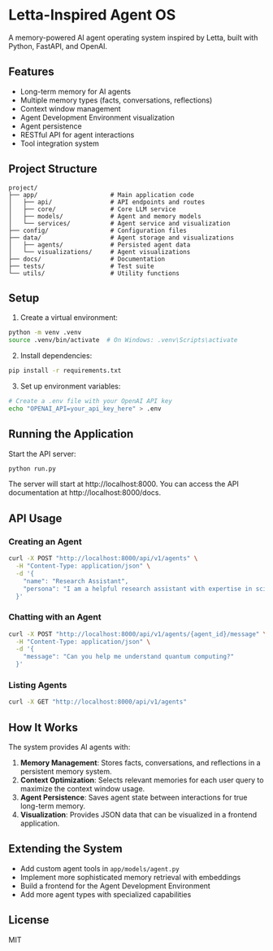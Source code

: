 # Letta-Inspired Agent OS

A memory-powered AI agent operating system inspired by Letta, built with Python, FastAPI, and OpenAI.

## Features

- Long-term memory for AI agents
- Multiple memory types (facts, conversations, reflections)
- Context window management
- Agent Development Environment visualization
- Agent persistence
- RESTful API for agent interactions
- Tool integration system

## Project Structure
```
project/
├── app/                    # Main application code
│   ├── api/                # API endpoints and routes
│   ├── core/               # Core LLM service
│   ├── models/             # Agent and memory models
│   └── services/           # Agent service and visualization
├── config/                 # Configuration files
├── data/                   # Agent storage and visualizations
│   ├── agents/             # Persisted agent data
│   └── visualizations/     # Agent visualizations
├── docs/                   # Documentation
├── tests/                  # Test suite
└── utils/                  # Utility functions
```

## Setup

1. Create a virtual environment:
```bash
python -m venv .venv
source .venv/bin/activate  # On Windows: .venv\Scripts\activate
```

2. Install dependencies:
```bash
pip install -r requirements.txt
```

3. Set up environment variables:
```bash
# Create a .env file with your OpenAI API key
echo "OPENAI_API=your_api_key_here" > .env
```

## Running the Application

Start the API server:
```bash
python run.py
```

The server will start at http://localhost:8000. You can access the API documentation at http://localhost:8000/docs.

## API Usage

### Creating an Agent

```bash
curl -X POST "http://localhost:8000/api/v1/agents" \
  -H "Content-Type: application/json" \
  -d '{
    "name": "Research Assistant",
    "persona": "I am a helpful research assistant with expertise in scientific topics."
  }'
```

### Chatting with an Agent

```bash
curl -X POST "http://localhost:8000/api/v1/agents/{agent_id}/message" \
  -H "Content-Type: application/json" \
  -d '{
    "message": "Can you help me understand quantum computing?"
  }'
```

### Listing Agents

```bash
curl -X GET "http://localhost:8000/api/v1/agents"
```

## How It Works

The system provides AI agents with:

1. **Memory Management**: Stores facts, conversations, and reflections in a persistent memory system.
2. **Context Optimization**: Selects relevant memories for each user query to maximize the context window usage.
3. **Agent Persistence**: Saves agent state between interactions for true long-term memory.
4. **Visualization**: Provides JSON data that can be visualized in a frontend application.

## Extending the System

- Add custom agent tools in `app/models/agent.py`
- Implement more sophisticated memory retrieval with embeddings
- Build a frontend for the Agent Development Environment
- Add more agent types with specialized capabilities

## License
MIT
